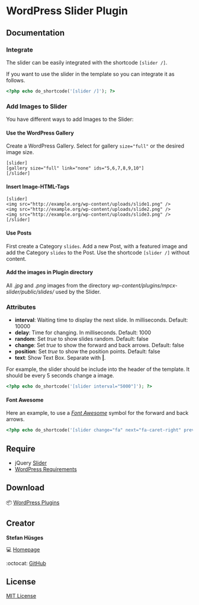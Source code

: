 # WordPress Slider Plugin

## Documentation 

### Integrate 

The slider can be easily integrated with the shortcode `[slider /]`.

If you want to use the slider in the template so you can integrate it as follows. 

```php
<?php echo do_shortcode('[slider /]'); ?>
```

### Add Images to Slider

You have different ways to add Images to the Slider:

#### Use the WordPress Gallery

Create a WordPress Gallery.
Select for gallery `size="full"` or the desired image size.

```
[slider]
[gallery size="full" link="none" ids="5,6,7,8,9,10"]
[/slider]
```

#### Insert Image-HTML-Tags 

```
[slider]
<img src="http://example.org/wp-content/uploads/slide1.png" />
<img src="http://example.org/wp-content/uploads/slide2.png" />
<img src="http://example.org/wp-content/uploads/slide3.png" />
[/slider]
```

#### Use Posts

First create a Category `slides`.
Add a new Post, with a featured image and add the Category `slides` to the Post.
Use the shortcode `[slider /]` without content.


#### Add the images in Plugin directory

All _.jpg_ and _.png_ images from the directory _wp-content/plugins/mpcx-slider/public/slides/_ used by the Slider.

### Attributes

* __interval__: Waiting time to display the next slide. In milliseconds. Default: 10000
* __delay__: Time for changing. In milliseconds. Default: 1000
* __random__: Set _true_ to show slides random. Default: false
* __change__: Set _true_ to show the forward and back arrows. Default: false
* __position__: Set _true_ to show the position points. Default: false
* __text__: Show Text Box. Separate with __|__.

For example, the slider should be include into the header of the template. It should be every 5 seconds change a image.

```php
<?php echo do_shortcode('[slider interval="5000"]'); ?>
```

#### Font Awesome

Here an example, to use a [_Font Awesome_][5] symbol for the forward and back arrows.

```php
<?php echo do_shortcode('[slider change="fa" next="fa-caret-right" prev="fa-caret-left"]'); ?> 
```

## Require
* jQuery [Slider][3]
* [WordPress Requirements][4]

## Download

:package: [WordPress Plugins][6]

## Creator

**Stefan Hüsges**

:computer: [Homepage][1]

:octocat: [GitHub][2]

## License

[MIT License](LICENSE)

[1]: http://www.mpcx.net
[2]: https://github.com/tronsha
[3]: https://github.com/tronsha/slider
[4]: https://wordpress.org/about/requirements/
[5]: http://fortawesome.github.io/Font-Awesome/
[6]: https://wordpress.org/plugins/mpcx-slider/
